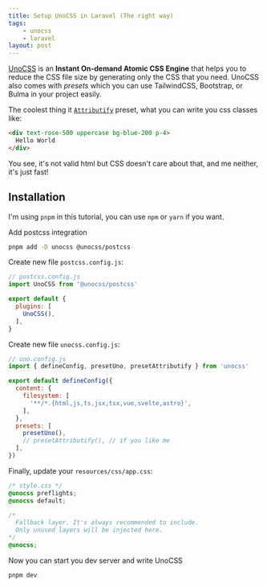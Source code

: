 ```yaml
---
title: Setup UnoCSS in Laravel (The right way)
tags:
    - unocss
    - laravel
layout: post
---
```


[UnoCSS](https://unocss.com/) is an **Instant On-demand Atomic CSS Engine** that helps you to reduce the CSS file size by generating only the CSS that you need.  UnoCSS also comes with *presets* which you can use TailwindCSS, Bootstrap, or Bulma in your project easily.

The coolest thing it [`Attributify`](https://unocss.dev/presets/attributify) preset, what you can write you css classes like:
```html
<div text-rose-500 uppercase bg-blue-200 p-4>
  Hello World
</div>
```
You see, it's not valid html but CSS doesn't care about that, and me neither, it's just fast!

## Installation
I'm using `pnpm` in this tutorial, you can use `npm` or `yarn` if you want.

Add postcss integration
```bash
pnpm add -D unocss @unocss/postcss
```

Create new file `postcss.config.js`:
```js
// postcss.config.js
import UnoCSS from '@unocss/postcss'

export default {
  plugins: [
    UnoCSS(),
  ],
}
```

Create new file `unocss.config.js`:
```js
// uno.config.js
import { defineConfig, presetUno, presetAttributify } from 'unocss'

export default defineConfig({
  content: {
    filesystem: [
      '**/*.{html,js,ts,jsx,tsx,vue,svelte,astro}',
    ],
  },
  presets: [
    presetUno(),
    // presetAttributify(), // if you like me
  ],
})
```

Finally, update your `resources/css/app.css`:
```css
/* style.css */
@unocss preflights;
@unocss default;

/*
  Fallback layer. It's always recommended to include.
  Only unused layers will be injected here.
*/
@unocss;
```

Now you can start you dev server and write UnoCSS
```
pnpm dev
```
